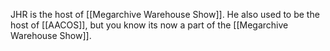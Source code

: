 JHR is the host of [[Megarchive Warehouse Show]]. He also used to be the host of [[AACOS]], but you know its now a part of the [[Megarchive Warehouse Show]].